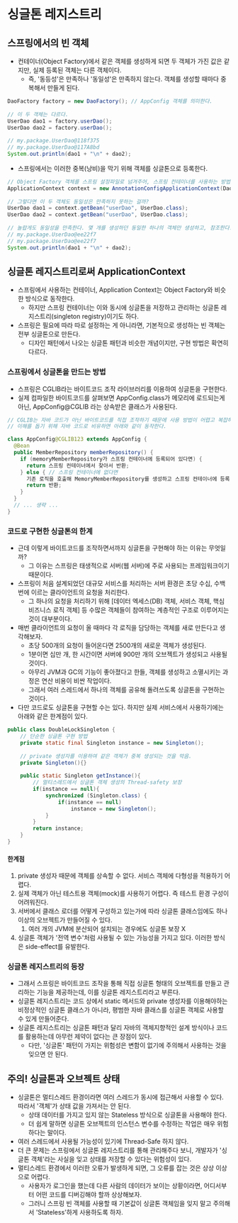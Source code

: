 # 싱글톤 레지스트리
## 스프링에서의 빈 객체
- 컨테이너(Object Factory)에서 같은 객체를 생성하게 되면 두 객체가 가진 값은 같지만, 실제 등록된 객체는 다른 객체이다.
  - 즉, '동등성'은 만족하나 '동일성'은 만족하지 않는다. 객체를 생성할 때마다 중복해서 만들게 된다.

```java
DaoFactory factory = new DaoFactory(); // AppConfig 객체를 의미한다.
 
// 이 두 객체는 다르다.
UserDao dao1 = factory.userDao();
UserDao dao2 = factory.userDao();
 
// my.package.UserDao@118f375
// my.package.UserDao@117A8bd
System.out.println(dao1 + "\n" + dao2);
```

- 스프링에서는 이러한 중복(낭비)을 막기 위해 객체를 싱글톤으로 등록한다.

```java
// Object Factory 객체를 스프링 설정파일로 넘겨주어, 스프링 컨테이너를 사용하는 방법
ApplicationContext context = new AnnotationConfigApplicationContext(DaoFactory.class);
 
// 그렇다면 이 두 객체도 동일성은 만족하지 못하는 걸까?
UserDao dao1 = context.getBean("userDao", UserDao.class);
UserDao dao2 = context.getBean("userDao", UserDao.class);
 
// 놀랍게도 동일성을 만족한다. 몇 개를 생성하던 동일한 하나의 객체만 생성하고, 참조한다.(싱글톤)
// my.package.UserDao@ee22f7
// my.package.UserDao@ee22f7
System.out.println(dao1 + "\n" + dao2);
```

## 싱글톤 레지스트리로써 ApplicationContext
- 스프링에서 사용하는 컨테이너, Application Context는 Object Factory와 비슷한 방식으로 동작한다.
  - 하지만 스프링 컨테이너는 이와 동시에 싱글톤을 저장하고 관리하는 싱글톤 레지스트리(singleton registry)이기도 하다.
- 스프링은 필요에 따라 따로 설정하는 게 아니라면, 기본적으로 생성하는 빈 객체는 전부 싱글톤으로 만든다.
  - 디자인 패턴에서 나오는 싱글톤 패턴과 비슷한 개념이지만, 구현 방법은 확연히 다르다.

### 스프링에서 싱글톤을 만드는 방법
- 스프링은 CGLIB라는 바이트코드 조작 라이브러리를 이용하여 싱글톤을 구현한다.
- 실제 컴파일한 바이트코드를 살펴보면 AppConfig.class가 메모리에 로드되는게 아닌, AppConfig@CGLIB 라는 상속받은 클래스가 사용된다.

```java
// CGLIB는 자바 코드가 아닌 바이트코드를 직접 조작하기 때문에 사용 방법이 어렵고 복잡하다.
// 이해를 돕기 위해 자바 코드로 비유하면 아래와 같이 동작한다.

class AppConfig@CGLIB123 extends AppConfig {
  @Bean
  public MemberRepository memberRepository() {
    if (memoryMemberRepository가 스프링 컨테이너에 등록되어 있다면) {
      return 스프링 컨테이너에서 찾아서 반환;
    } else { // 스프링 컨테이너에 없다면
      기존 로직을 호출해 MemoryMemberRepository를 생성하고 스프링 컨테이너에 등록
      return 반환;
    }
  }
  // ... 생략 ...
}
```

### 코드로 구현한 싱글톤의 한계
- 근데 이렇게 바이트코드를 조작하면서까지 싱글톤을 구현해야 하는 이유는 무엇일까?
  - 그 이유는 스프링은 태생적으로 서버(웹 서버)에 주로 사용되는 프레임워크이기 때문이다.
- 스프링이 처음 설계되었던 대규모 서비스를 처리하는 서버 환경은 초당 수십, 수백 번에 이르는 클라이언트의 요청을 처리한다.
  - 그 하나의 요청을 처리하기 위해 [데이터 엑세스(DB) 객체, 서비스 객체, 핵심 비즈니스 로직 객체] 등 수많은 객체들이 참여하는 계층적인 구조로 이루어지는 것이 대부분이다. 
- 매번 클라이언트의 요청이 올 때마다 각 로직을 담당하는 객체를 새로 만든다고 생각해보자.
  - 초당 500개의 요청이 들어온다면 2500개의 새로운 객체가 생성된다.
  - 1분이면 십만 개, 한 시간이면 서버에 900만 개의 오브젝트가 생성되고 사용될 것이다.
  - 아무리 JVM과 GC의 기능이 좋아졌다고 한들, 객체를 생성하고 소멸시키는 과정은 연산 비용이 비싼 작업이다.
  - 그래서 여러 스레드에서 하나의 객체를 공유해 돌려쓰도록 싱글톤을 구현하는 것이다.
- 다만 코드로도 싱글톤을 구현할 수는 있다. 하지만 실제 서비스에서 사용하기에는 아래와 같은 한계점이 있다.

```java
public class DoubleLockSingleton {
    // 단순한 싱글톤 구현 방법
    private static final Singleton instance = new Singleton();
    
    // private 생성자를 이용하여 같은 객체가 중복 생성되는 것을 막음.
    private Singleton(){}
 
    public static Singleton getInstance(){
        // 멀티스레드에서 싱글톤 객체 생성의 Thread-safety 보장
        if(instance == null){
            synchronized (Singleton.class) {
                if(instance == null)
                    instance = new Singleton();
            }
        }
        return instance;
    }
}
```

#### 한계점
1. private 생성자 때문에 객체를 상속할 수 없다. 서비스 객체에 다형성을 적용하기 어렵다.
2. 실제 객체가 아닌 테스트용 객체(mock)를 사용하기 어렵다. 즉 테스트 환경 구성이 어려워진다.
3. 서버에서 클래스 로더를 어떻게 구성하고 있는가에 따라 싱글톤 클래스임에도 하나 이상의 오브젝트가 만들어질 수 있다.
    1. 여러 개의 JVM에 분산되어 설치되는 경우에도 싱글톤 보장 X
4. 싱글톤 객체가 '전역 변수'처럼 사용될 수 있는 가능성을 가지고 있다. 이러한 방식은 side-effect를 유발한다.

### 싱글톤 레지스트리의 등장
- 그래서 스프링은 바이트코드 조작을 통해 직접 싱글톤 형태의 오브젝트를 만들고 관리하는 기능을 제공하는데, 이를 싱글톤 레지스트리라고 부른다.
- 싱글톤 레지스트리는 코드 상에서 static 메서드와 private 생성자를 이용해야하는 비정상적인 싱글톤 클래스가 아니라, 평범한 자바 클래스를 싱글톤 객체로 사용할 수 있게 만들어준다.
- 싱글톤 레지스트리는 싱글톤 패턴과 달리 자바의 객체지향적인 설계 방식이나 코드를 활용하는데 아무런 제약이 없다는 큰 장점이 있다.
  - 다만, '싱글톤' 패턴이 가지는 위험성은 변함이 없기에 주의해서 사용하는 것을 잊으면 안 된다.

## 주의! 싱글톤과 오브젝트 상태
- 싱글톤은 멀티스레드 환경이라면 여러 스레드가 동시에 접근해서 사용할 수 있다. 따라서 '객체'가 상태 값을 가져서는 안 된다.
  - 상태 데이터를 가지고 있지 않는 Stateless 방식으로 싱글톤을 사용해야 한다.
  - 더 쉽게 말하면 싱글톤 오브젝트의 인스턴스 변수를 수정하는 작업은 매우 위험하다는 말이다.
- 여러 스레드에서 사용될 가능성이 있기에 Thread-Safe 하지 않다.
- 더 큰 문제는 스프링에서 싱글톤 레지스트리를 통해 관리해주다 보니, 개발자가 '싱글톤 객체'라는 사실을 잊고 상태를 저장할 수 있다는 위험성이 있다.
- 멀티스레드 환경에서 이러한 오류가 발생하게 되면, 그 오류를 잡는 것은 상상 이상으로 어렵다.
  - 사용자가 로그인을 했는데 다른 사람의 데이터가 보이는 상황이라면, 어디서부터 어떤 코드를 디버깅해야 할까 상상해보자.
  - 그러니 스프링 빈 객체를 사용할 때 기본값이 싱글톤 객체임을 잊지 말고 주의해서 'Stateless'하게 사용하도록 하자.


